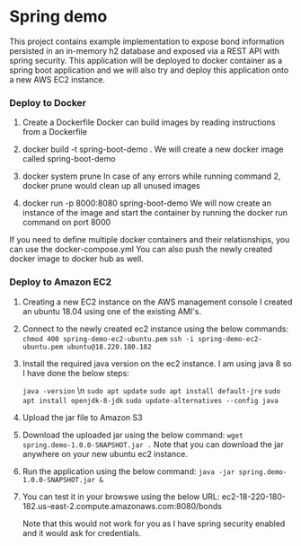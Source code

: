 # Spring demo

This project contains example implementation to expose bond information persisted in an in-memory h2 database and exposed via a REST API with spring security.
This application will be deployed to docker container as a spring boot application and  we will also try and deploy this application onto a new AWS EC2 instance.

### Deploy to Docker

1. Create a Dockerfile
Docker can build images by reading instructions from a Dockerfile

2. docker build -t spring-boot-demo .
We will create a new docker image called spring-boot-demo

3. docker system prune
In case of any errors while running command 2, docker prune would clean up all unused images

4. docker run -p 8000:8080 spring-boot-demo
We will now create an instance of the image and start the container by running the docker run command on port 8000

If you need to define multiple docker containers and their relationships, you can use the docker-compose.yml
You can also push the newly created docker image to docker hub as well.

### Deploy to Amazon EC2

1. Creating a new EC2 instance on the AWS management console
	I created an ubuntu 18.04 using one of the existing AMI's.

2. Connect to the newly created ec2 instance using the below commands:
	`chmod 400 spring-demo-ec2-ubuntu.pem`
	`ssh -i spring-demo-ec2-ubuntu.pem ubuntu@18.220.180.182`

3. Install the required java version on the ec2 instance. 
	I am using java 8 so I have done the below steps:
	
	`java -version` \n
	`sudo apt update`
	`sudo apt install default-jre`
	`sudo apt install openjdk-8-jdk`
	`sudo update-alternatives --config java`

4. Upload the jar file to Amazon S3

5. Download the uploaded jar using the below command:
	`wget spring.demo-1.0.0-SNAPSHOT.jar .`
	Note that you can download the jar anywhere on your new ubuntu ec2 instance. 
	
6. Run the application using the below command:
	`java -jar spring.demo-1.0.0-SNAPSHOT.jar &`

7. You can test it in your browswe using the below URL:
	ec2-18-220-180-182.us-east-2.compute.amazonaws.com:8080/bonds
	
	Note that this would not work for you as I have spring security enabled and it would ask for credentials.
